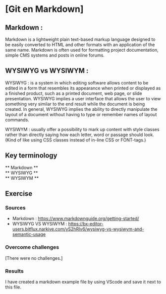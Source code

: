 # [Git en Markdown]
## Markdown :
Markdown is a lightweight plain text-based markup language designed to be easily converted to HTML and other formats with an application of the same name. 
Markdown is often used for formatting project documentation, simple CMS systems and posts in online forums.

## WYSIWYG vs WYSIWYM :
WYSIWYG : is a system in which editing software allows content to be edited in a form that resembles its appearance when printed or displayed as a finished product, 
such as a printed document, web page, or slide presentation. WYSIWYG implies a user interface that allows the user to view something very similar to the end result while the document is being created. In general, WYSIWYG implies the ability to directly manipulate the layout of a document without having to type or remember names of layout commands.

WYSIWYM : usually offer a possibility to mark up content with style classes rather than directly saying how each letter, word or passage should look. 
(Kind of like using CSS classes instead of in-line CSS or FONT-tags.)


## Key terminology
** Markdown **  
** WYSIWYG **  
** WYSIWYM **  

## Exercise
### Sources
- Markdown : https://www.markdownguide.org/getting-started/
- WYSIWYG VS WYSIWYM : https://bx-editor-users.bitflux.narkive.com/yS2hRlv6/wysiwyg-vs-wysiwym-and-semantic-usage

### Overcome challenges
[There were no challenges.]

### Results
I have created a markdown example file by using VScode and save it next to this file.
